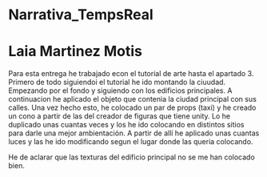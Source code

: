 # Narrativa_TempsReal
 

# Laia Martinez Motis
Para esta entrega he trabajado econ el tutorial de arte hasta el apartado 3.
Primero de todo siguiendoi el tutorial he ido montando la ciuudad. Empezando por el fondo y siguiendo con los edificios principales.
A continuacion he aplicado el objeto que contenia la ciudad principal con sus calles.
Una vez hecho esto, he colocado un par de props (taxi) y he creado un cono a partir de las del creador de figuras que tiene unity.
Lo he duplicado unas cuantas veces y los he ido colocando en distintos sitios para darle una mejor ambientación.
A partir de allí he aplicado unas cuantas luces y las he ido modificando segun el lugar donde las queria colocando.

He de aclarar que las texturas del edificio principal no se me han colocado bien.  
